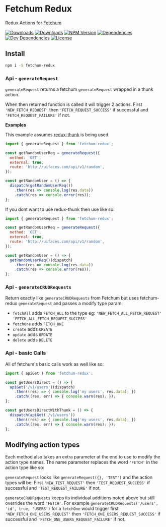 # Fetchum Redux
 Redux Actions for [Fetchum](https://www.npmjs.com/package/fetchum)

[![Downloads][npm-dm]][package-url]
[![Downloads][npm-dt]][package-url]
[![NPM Version][npm-v]][package-url]
[![Dependencies][deps]][package-url]
[![Dev Dependencies][dev-deps]][package-url]
[![License][license]][package-url]

## Install

```bash
npm i -S fetchum-redux
```

### Api - `generateRequest`

`generateRequest` returns a fetchum `generateRequest` wrapped in a thunk action.

When then returned function is called it will trigger 2 actions.
First `'NEW_FETCH_REQUEST'` then `'FETCH_REQUEST_SUCCESS'` if successful and `'FETCH_REQUEST_FAILURE'` if not.

__Examples__

This example assumes [redux-thunk](https://www.npmjs.com/package/redux-thunk) is being used
```javascript
import { generateRequest } from 'fetchum-redux';

const getRandomUserReq = generateRequest({
  method: 'GET',
  external: true,
  route: 'http://uifaces.com/api/v1/random',
});

const getRandomUser = () => {
  dispatch(getRandomUserReq())
    .then(res => console.log(res.data))
    .catch(res => console.error(res));
};
```

If you dont want to use redux-thunk then use like so:
```javascript
import { generateRequest } from 'fetchum-redux';

const getRandomUserReq = generateRequest({
  method: 'GET',
  external: true,
  route: 'http://uifaces.com/api/v1/random',
});

const getRandomUser = () => {
  getRandomUserReq()(dispatch)
    .then(res => console.log(res.data))
    .catch(res => console.error(res));
};
```

### Api - `generateCRUDRequests`

Return exactly like `generateCRUDRequests` from Fetchum but uses fetchum-redux `generateRequest` and passes a modify type param.

- `fetchAll` adds `FETCH_ALL` to the type eg: `'NEW_FETCH_ALL_FETCH_REQUEST'` `'FETCH_ALL_FETCH_REQUEST_SUCCESS'`
- `fetchOne` adds `FETCH_ONE`
- `create` adds `CREATE`
- `update` adds `UPDATE`
- `delete` adds `DELETE`

### Api - basic Calls

All of fetchum's basic calls work as well like so:

```javascript
import { apiGet } from 'fetchum-redux';

const getUsersDirect = () => {
  apiGet('/v1/users')(dispatch)
    .then((res) => { console.log('my users', res.data); })
    .catch((res, err) => { console.warn(res); });
};

const getUsersDirectWithThunk = () => {
  dispatch(apiGet('/v1/users'))
    .then((res) => { console.log('my users', res.data); })
    .catch((res, err) => { console.warn(res); });
};
```

## Modifying action types

Each method also takes an extra parameter at the end to use to modify the action type names.
The name parameter replaces the word `'FETCH'` in the action type like so:

`generateRequest` looks like `generateRequest({}, 'TEST')` and the action types will be:
First `'NEW_TEST_REQUEST'` then `'TEST_REQUEST_SUCCESS'` if successful and `'TEST_REQUEST_FAILURE'` if not.

`generateCRUDRequests` keeps its individual additions noted above but still overrides the word `'FETCH'`.
For example `generateCRUDRequests('/users', 'id', true, 'USERS')` for a `fetchOne` would trigger
first `'NEW_FETCH_ONE_USERS_REQUEST'` then `'FETCH_ONE_USERS_REQUEST_SUCCESS'` if successful and `'FETCH_ONE_USERS_REQUEST_FAILURE'` if not.


[npm-dm]: https://img.shields.io/npm/dm/fetchum-redux.svg
[npm-dt]: https://img.shields.io/npm/dt/fetchum-redux.svg
[npm-v]: https://img.shields.io/npm/v/fetchum-redux.svg
[deps]: https://img.shields.io/david/jcgertig/fetchum-redux.svg
[dev-deps]: https://img.shields.io/david/dev/jcgertig/fetchum-redux.svg
[license]: https://img.shields.io/npm/l/fetchum-redux.svg
[package-url]: https://npmjs.com/package/fetchum-redux
